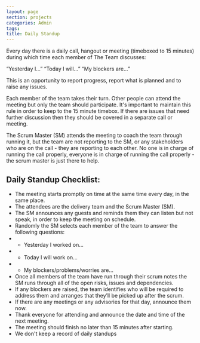 ```yaml
---
layout: page
section: projects
categories: Admin
tags:
title: Daily Standup
---
```


Every day there is a daily call, hangout or meeting (timeboxed to 15 minutes) during which time each member of The Team discusses:

“Yesterday I...”
“Today I will...”
“My blockers are...”

This is an opportunity to report progress, report what is planned and to raise any issues.

Each member of the team takes their turn. Other people can attend the meeting but only the team should participate. It's important to maintain this rule in order to keep to the 15 minute timebox. If there are issues that need further discussion then they should be covered in a separate call or meeting.

The Scrum Master (SM) attends the meeting to coach the team through running it, but the team are not reporting to the SM, or any stakeholders who are on the call - they are reporting to each other. No one is in charge of running the call properly, everyone is in charge of running the call properly - the scrum master is just there to help.

## Daily Standup Checklist:

* The meeting starts promptly on time at the same time every day, in the same place.
* The attendees are the delivery team and the Scrum Master (SM).
* The SM announces any guests and reminds them they can listen but not speak, in order to keep the meeting on schedule.
* Randomly the SM selects each member of the team to answer the following questions:
*  - Yesterday I worked on...
*  - Today I will work on...
*  - My blockers/problems/worries are...
* Once all members of the team have run through their scrum notes the SM runs through all of the open risks, issues and dependencies.
* If any blockers are raised, the team identifies who will be required to address them and arranges that they’ll be picked up after the scrum.
* If there are any meetings or any advisories for that day, announce them now.
* Thank everyone for attending and announce the date and time of the next meeting.
* The meeting should finish no later than 15 minutes after starting.
* We don't keep a record of daily standups
